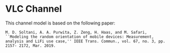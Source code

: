 # VLC Channel

This channel model is based on the following paper:
```
M. D. Soltani, A. A. Purwita, Z. Zeng, H. Haas, and M. Safari, ``Modeling the random orientation of mobile devices: Measurement, analysis and LiFi use case,'' IEEE Trans. Commun., vol. 67, no. 3, pp. 2157- 2172, Mar. 2019.
```